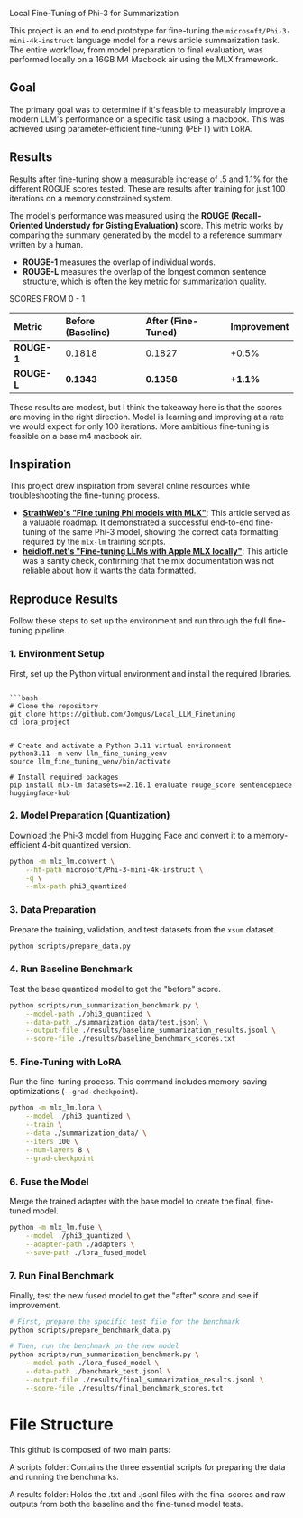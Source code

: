 Local Fine-Tuning of Phi-3 for Summarization

This project is an end to end prototype for fine-tuning the `microsoft/Phi-3-mini-4k-instruct` language model for a news article summarization task. The entire workflow, from model preparation to final evaluation, was performed locally on a 16GB M4 Macbook air using the MLX framework.

## Goal

The primary goal was to determine if it's feasible to measurably improve a modern LLM's performance on a specific task using a macbook. This was achieved using parameter-efficient fine-tuning (PEFT) with LoRA.

## Results

Results after fine-tuning show a measurable increase of .5 and 1.1% for the different ROGUE scores tested. These are results after training for just 100 iterations on a memory constrained system.


The model's performance was measured using the **ROUGE (Recall-Oriented Understudy for Gisting Evaluation)** score. This metric works by comparing the summary generated by the model to a reference summary written by a human.
-   **ROUGE-1** measures the overlap of individual words.
-   **ROUGE-L** measures the overlap of the longest common sentence structure, which is often the key metric for summarization quality.

SCORES FROM 0 - 1

| Metric | Before (Baseline) | After (Fine-Tuned) | Improvement |
| :--- | :--- | :--- | :--- |
| **ROUGE-1** | 0.1818 | 0.1827 | +0.5% |
| **ROUGE-L** | **0.1343** | **0.1358** | **+1.1%** |

These results are modest, but I think the takeaway here is that the scores are moving in the right direction. Model is learning and improving at a rate we would expect for only 100 iterations. More ambitious fine-tuning is feasible on a base m4 macbook air.  

## Inspiration 

This project drew inspiration from several online resources while troubleshooting the fine-tuning process.

-   **[StrathWeb's "Fine tuning Phi models with MLX"](https://www.strathweb.com/2025/01/fine-tuning-phi-models-with-mlx/)**: This article served as a valuable roadmap. It demonstrated a successful end-to-end fine-tuning of the same Phi-3 model, showing the correct data formatting required by the `mlx-lm` training scripts.
-   **[heidloff.net's "Fine-tuning LLMs with Apple MLX locally"](https://heidloff.net/article/apple-mlx-fine-tuning/)**: This article was a sanity check, confirming that the mlx documentation was not reliable about how it wants the data formatted.

## Reproduce Results

Follow these steps to set up the environment and run through the full fine-tuning pipeline.

### 1. Environment Setup

First, set up the Python virtual environment and install the required libraries.

```

```bash
# Clone the repository
git clone https://github.com/Jomgus/Local_LLM_Finetuning
cd lora_project
```

```

# Create and activate a Python 3.11 virtual environment
python3.11 -m venv llm_fine_tuning_venv
source llm_fine_tuning_venv/bin/activate

# Install required packages
pip install mlx-lm datasets==2.16.1 evaluate rouge_score sentencepiece huggingface-hub

```

### 2. Model Preparation (Quantization)

Download the Phi-3 model from Hugging Face and convert it to a memory-efficient 4-bit quantized version.

```bash
python -m mlx_lm.convert \
    --hf-path microsoft/Phi-3-mini-4k-instruct \
    -q \
    --mlx-path phi3_quantized
```

### 3. Data Preparation

Prepare the training, validation, and test datasets from the `xsum` dataset.

```bash
python scripts/prepare_data.py
```

### 4. Run Baseline Benchmark

Test the base quantized model to get the "before" score.

```bash
python scripts/run_summarization_benchmark.py \
    --model-path ./phi3_quantized \
    --data-path ./summarization_data/test.jsonl \
    --output-file ./results/baseline_summarization_results.jsonl \
    --score-file ./results/baseline_benchmark_scores.txt
```

### 5. Fine-Tuning with LoRA

Run the fine-tuning process. This command includes memory-saving optimizations (`--grad-checkpoint`).

```bash
python -m mlx_lm.lora \
    --model ./phi3_quantized \
    --train \
    --data ./summarization_data/ \
    --iters 100 \
    --num-layers 8 \
    --grad-checkpoint
```

### 6. Fuse the Model

Merge the trained adapter with the base model to create the final, fine-tuned model.

```bash
python -m mlx_lm.fuse \
    --model ./phi3_quantized \
    --adapter-path ./adapters \
    --save-path ./lora_fused_model
```

### 7. Run Final Benchmark

Finally, test the new fused model to get the "after" score and see if improvement.

```bash
# First, prepare the specific test file for the benchmark
python scripts/prepare_benchmark_data.py

# Then, run the benchmark on the new model
python scripts/run_summarization_benchmark.py \
    --model-path ./lora_fused_model \
    --data-path ./benchmark_test.jsonl \
    --output-file ./results/final_summarization_results.jsonl \
    --score-file ./results/final_benchmark_scores.txt
```

# File Structure

This github is composed of two main parts:

A scripts folder: Contains the three essential scripts for preparing the data and running the benchmarks.

A results folder: Holds the .txt and .jsonl files with the final scores and raw outputs from both the baseline and the fine-tuned model tests.
